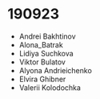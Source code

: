 # 190923
- Andrei Bakhtinov
- Alona_Batrak
- Lidiya Suchkova
- Viktor Bulatov
- Alyona Andrieichenko
- Elvira Ghibner
- Valerii Kolodochka